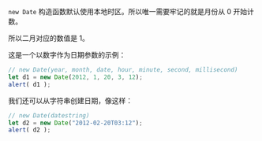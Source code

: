 `new Date` 构造函数默认使用本地时区。所以唯一需要牢记的就是月份从 0 开始计数。

所以二月对应的数值是 1。

这是一个以数字作为日期参数的示例：

```js run
// new Date(year, month, date, hour, minute, second, millisecond)
let d1 = new Date(2012, 1, 20, 3, 12);
alert( d1 );
```
我们还可以从字符串创建日期，像这样：

```js run
// new Date(datestring)
let d2 = new Date("2012-02-20T03:12");
alert( d2 );
```
